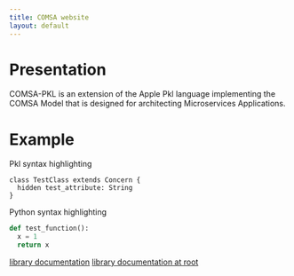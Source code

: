 ```yaml
---
title: COMSA website
layout: default
---
```

# Presentation
COMSA-PKL is an extension of the Apple Pkl language implementing the COMSA Model that is designed for architecting Microservices Applications.

# Example
Pkl syntax highlighting
```pkl
class TestClass extends Concern {
  hidden test_attribute: String
}
```


Python syntax highlighting
```python
def test_function():
  x = 1
  return x
```
<a href="/library_documentation/index.html">library documentation</a>
<a href="/library_documentation.html">library documentation at root</a>
